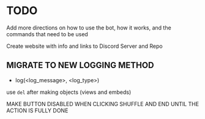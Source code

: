 # TODO

Add more directions on how to use the bot, how it works, and the commands that need to be used

Create website with info and links to Discord Server and Repo

## MIGRATE TO NEW LOGGING METHOD

- log(<log_message>, <log_type>)

use `del` after making objects (views and embeds)

MAKE BUTTON DISABLED WHEN CLICKING SHUFFLE AND END UNTIL THE ACTION IS FULLY DONE
